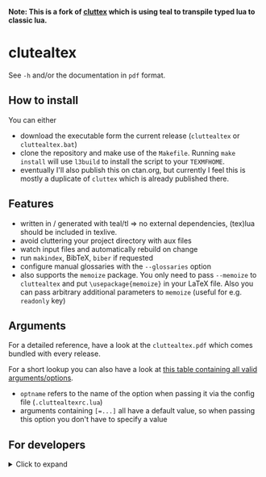 **Note: This is a fork of [cluttex](https://github.com/minoki/cluttex) which is
using teal to transpile typed lua to classic lua.**

# clutealtex

See `-h` and/or the documentation in `pdf` format.

## How to install
You can either
- download the executable form the current release (`cluttealtex` or `cluttealtex.bat`)
- clone the repository and make use of the `Makefile`. Running `make install`
will use `l3build` to install the script to your `TEXMFHOME`.
- eventually I'll also publish this on ctan.org, but currently I feel this is
mostly a duplicate of `cluttex` which is already published there.

## Features
- written in / generated with teal/tl => no external dependencies, (tex)lua should
  be included in texlive.
- avoid cluttering your project directory with aux files
- watch input files and automatically rebuild on change
- run `makindex`, BibTeX, `biber` if requested
- configure manual glossaries with the `--glossaries` option
- also supports the `memoize` package. You only need to pass `--memoize` to
  `cluttealtex` and put `\usepackage{memoize}` in your LaTeX file. Also you can
  pass arbitrary additional parameters to `memoize` (useful for e.g. `readonly` key)

## Arguments
For a detailed reference, have a look at the `cluttealtex.pdf` which comes
bundled with every release.

For a short lookup you can also have a look at [this table containing all valid
arguments/options](args.md).

- `optname` refers to the name of the option when passing it via the
config file (`.cluttealtexrc.lua`)
- arguments containing `[=...]` all have a default value, so when passing this
option you don't have to specify a value

## For developers
<details><summary>Click to expand</summary>

### Hooking
For some parts, cluttealtex makes use of a hooking mechanism. The initial idea
was to keep the functions in `typeset.tl` smaller and to avoid piling up code
for various options (like `glossaries` or `bibtex`/`biber`).

There are various hooks that can be installed:
- `tex_injection`: Executed prior to running the *TeX command. Used to inject
code (like `\RequirePackage`) ino the TeX input
- `suggestion_file_based`: Executed prior to running the *TeX command. If
there's a recorder file, it is parsed and this hook is used to determine whether
some options are suggested to the user.
- `post_compile`: Executed after running *TeX and the `recovery`. Used to run
external commands like `makeindex` or `biber`.
- `suggestion_execlog_based`: Executed after running *TeX. Used to suggest some
options to the user based on the log produced by *TeX.
- `post_build` Executed after *TeX produced a stable output (potentially
includes running *TeX multiple times as well as external commands). Currently
not used by cluttealtex. Idea is more to make this available to the user.

For the signature of the functions that can be used for the respective hooks,
see `option_type.tl` the `Hooks.*_func` types.

Note: All the hooks run in the typeset coroutine. They can use `coroutine.yield`
in order to run shell commands.

#### Priorities
Each hook is registered with a priority. When a certain point is reached which
can be hooked, the hooks are sorted based on the priority and executed in order.
A low number hereby means the hook is executed earlier.

The priorities used for options defined by cluttealtex are defined as constants
in `option_type.tl` in the `hook_prios` table.

Priorities are not just integers but numbers. Thus, an option gets the whole
room from `[priority,priority+1[` to install hooks to. E.g. the `memoize` option
only gets one priority and then uses different offsets for the `memoize`
(`+0.1`) and the `memoize_opts` (`+0.2`) hooks.

#### Merging Hooks
When options are passed by multiple different means (e.g. CLI + config-file),
the registered hooks get merged. This means all hooks defined in either of the
option tables is kept.

There is one exception for the hooks beginning with `suggestion_`. These are
hooks that are enabled by default and usually are disabled when an option is
set. Thus, for merging only the hooks which are defined in both option tables
are kept.

#### Suggestion Hooks
Suggestion hooks should be enabled by default. For this purpose, the
`suggestion_handlers` field in each option in the `option_spec` defines a
function for each suggestion hook which gets executed when initializing the
hooks table in the options.

</details>
